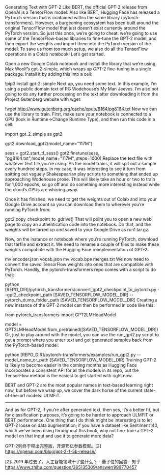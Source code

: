 

<!--
 * @version:
 * @Author:  StevenJokess https://github.com/StevenJokess
 * @Date: 2020-12-06 19:31:18
 * @LastEditors:  StevenJokess https://github.com/StevenJokess
 * @LastEditTime: 2020-12-07 17:54:34
 * @Description:
 * @TODO::
 * @Reference:https://learning.oreilly.com/library/view/programming-pytorch-for/9781492045342/ch09.html#idm45762347307368
-->

Generating Text with GPT-2
Like BERT, the official GPT-2 release from OpenAI is a TensorFlow model. Also like BERT, Hugging Face has released a PyTorch version that is contained within the same library (pytorch-transformers). However, a burgeoning ecosystem has been built around the original TensorFlow model that just doesn’t exist currently around the PyTorch version. So just this once, we’re going to cheat: we’re going to use some of the TensorFlow-based libraries to fine-tune the GPT-2 model, and then export the weights and import them into the PyTorch version of the model. To save us from too much setup, we also do all the TensorFlow operations in a Colab notebook! Let’s get started.

Open a new Google Colab notebook and install the library that we’re using, Max Woolf’s gpt-2-simple, which wraps up GPT-2 fine-tuning in a single package. Install it by adding this into a cell:

!pip3 install gpt-2-simple
Next up, you need some text. In this example, I’m using a public domain text of PG Wodehouse’s My Man Jeeves. I’m also not going to do any further processing on the text after downloading it from the Project Gutenberg website with wget:

!wget http://www.gutenberg.org/cache/epub/8164/pg8164.txt
Now we can use the library to train. First, make sure your notebook is connected to a GPU (look in Runtime→Change Runtime Type), and then run this code in a cell:

import gpt_2_simple as gpt2

gpt2.download_gpt2(model_name="117M")

sess = gpt2.start_tf_sess()
gpt2.finetune(sess,
              "pg8164.txt",model_name="117M",
              steps=1000)
Replace the text file with whatever text file you’re using. As the model trains, it will spit out a sample every hundred steps. In my case, it was interesting to see it turn from spitting out vaguely Shakespearian play scripts to something that ended up approaching Wodehouse prose. This will likely take an hour or two to train for 1,000 epochs, so go off and do something more interesting instead while the cloud’s GPUs are whirring away.

Once it has finished, we need to get the weights out of Colab and into your Google Drive account so you can download them to wherever you’re running PyTorch from:

gpt2.copy_checkpoint_to_gdrive()
That will point you to open a new web page to copy an authentication code into the notebook. Do that, and the weights will be tarred up and saved to your Google Drive as run1.tar.gz.

Now, on the instance or notebook where you’re running PyTorch, download that tarfile and extract it. We need to rename a couple of files to make these weights compatible with the Hugging Face reimplementation of GPT-2:

mv encoder.json vocab.json
mv vocab.bpe merges.txt
We now need to convert the saved TensorFlow weights into ones that are compatible with PyTorch. Handily, the pytorch-transformers repo comes with a script to do that:

 python [REPO_DIR]/pytorch_transformers/convert_gpt2_checkpoint_to_pytorch.py
 --gpt2_checkpoint_path [SAVED_TENSORFLOW_MODEL_DIR]
 --pytorch_dump_folder_path [SAVED_TENSORFLOW_MODEL_DIR]
Creating a new instance of the GPT-2 model can then be performed in code like this:

from pytorch_transformers import GPT2LMHeadModel

model = GPT2LMHeadModel.from_pretrained([SAVED_TENSORFLOW_MODEL_DIR])
Or, just to play around with the model, you can use the run_gpt2.py script to get a prompt where you enter text and get generated samples back from the PyTorch-based model:

python [REPO_DIR]/pytorch-transformers/examples/run_gpt2.py
--model_name_or_path [SAVED_TENSORFLOW_MODEL_DIR]
Training GPT-2 is likely to become easier in the coming months as Hugging Face incorporates a consistent API for all the models in its repo, but the TensorFlow method is the easiest to get started with right now.

BERT and GPT-2 are the most popular names in text-based learning right now, but before we wrap up, we cover the dark horse of the current state-of-the-art models: ULMFiT.

---

And as for GPT-2, if you’re after generated text, then yes, it’s a better fit, but for classification purposes, it’s going to be harder to approach ULMFiT or BERT performance. One thing that I do think might be interesting is to let GPT-2 loose on data augmentation; if you have a dataset like Sentiment140, which we’ve been using throughout this book, why not fine-tune a GPT-2 model on that input and use it to generate more data?

GPT-2则终于释出完整版，开源15亿参数模型。[2]
https://openai.com/blog/gpt-2-1-5b-release/


[2]: 2019 年过去了，人工智能领域干了些什么？ - 量子位的回答 - 知乎
https://www.zhihu.com/question/365135309/answer/999770457
